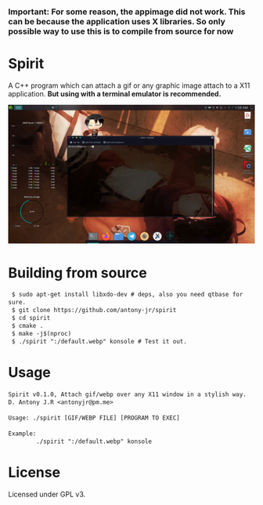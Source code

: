 ### Important: For some reason, the appimage did not work. This can be because the application uses X libraries. So only possible way to use this is to compile from source for now

# Spirit

A C++ program which can attach a gif or any graphic image attach to a X11 application.
**But using with a terminal emulator is recommended.**

![Preview of Spirited Konsole](.github/preview.gif)

# Building from source

```
 $ sudo apt-get install libxdo-dev # deps, also you need qtbase for sure.
 $ git clone https://github.com/antony-jr/spirit 
 $ cd spirit
 $ cmake .
 $ make -j$(nproc)
 $ ./spirit ":/default.webp" konsole # Test it out.
```

# Usage 


```
Spirit v0.1.0, Attach gif/webp over any X11 window in a stylish way.
D. Antony J.R <antonyjr@pm.me>

Usage: ./spirit [GIF/WEBP FILE] [PROGRAM TO EXEC]

Example:
        ./spirit ":/default.webp" konsole
```


# License

Licensed under GPL v3.
